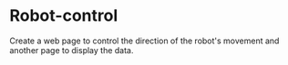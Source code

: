 # Robot-control
Create a web page to control the direction of the robot's movement and another page to display the data.
